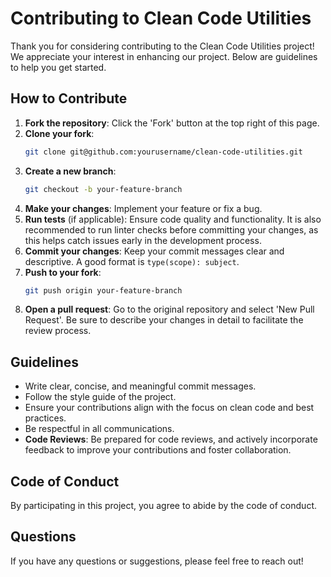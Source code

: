 # Contributing to Clean Code Utilities

Thank you for considering contributing to the Clean Code Utilities project! We appreciate your interest in enhancing our project. Below are guidelines to help you get started.

## How to Contribute
1. **Fork the repository**: Click the 'Fork' button at the top right of this page.
2. **Clone your fork**: 
   ```bash
   git clone git@github.com:yourusername/clean-code-utilities.git
   ```
3. **Create a new branch**: 
   ```bash
   git checkout -b your-feature-branch
   ```
4. **Make your changes**: Implement your feature or fix a bug.
5. **Run tests** (if applicable): Ensure code quality and functionality. It is also recommended to run linter checks before committing your changes, as this helps catch issues early in the development process.
6. **Commit your changes**: Keep your commit messages clear and descriptive. A good format is `type(scope): subject`.
7. **Push to your fork**: 
   ```bash
   git push origin your-feature-branch
   ```
8. **Open a pull request**: Go to the original repository and select 'New Pull Request'. Be sure to describe your changes in detail to facilitate the review process.

## Guidelines
- Write clear, concise, and meaningful commit messages.
- Follow the style guide of the project.
- Ensure your contributions align with the focus on clean code and best practices.
- Be respectful in all communications.
- **Code Reviews**: Be prepared for code reviews, and actively incorporate feedback to improve your contributions and foster collaboration.

## Code of Conduct
By participating in this project, you agree to abide by the code of conduct.

## Questions
If you have any questions or suggestions, please feel free to reach out!